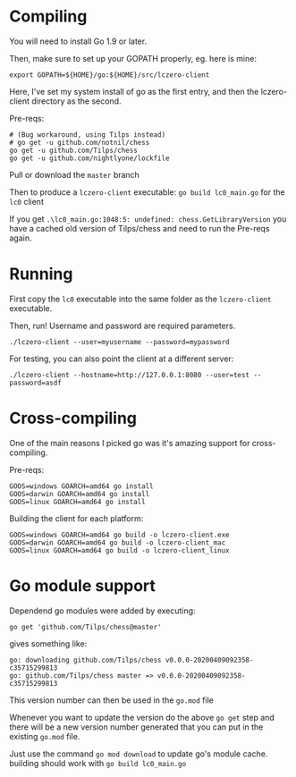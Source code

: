 # Compiling

You will need to install Go 1.9 or later.

Then, make sure to set up your GOPATH properly, eg. here is mine:
```
export GOPATH=${HOME}/go:${HOME}/src/lczero-client
```
Here, I've set my system install of go as the first entry, and then the lczero-client directory as the second.

Pre-reqs:
```
# (Bug workaround, using Tilps instead)
# go get -u github.com/notnil/chess
go get -u github.com/Tilps/chess
go get -u github.com/nightlyone/lockfile

```

Pull or download the `master` branch

Then to produce a `lczero-client` executable:
`go build lc0_main.go` for the `lc0` client

If you get
`.\lc0_main.go:1048:5: undefined: chess.GetLibraryVersion`
you have a cached old version of Tilps/chess and need to run the Pre-reqs again.

# Running

First copy the `lc0` executable into the same folder as the `lczero-client` executable.

Then, run!  Username and password are required parameters.
```
./lczero-client --user=myusername --password=mypassword
```

For testing, you can also point the client at a different server:
```
./lczero-client --hostname=http://127.0.0.1:8080 --user=test --password=asdf
```

# Cross-compiling

One of the main reasons I picked go was it's amazing support for cross-compiling.

Pre-reqs:
```
GOOS=windows GOARCH=amd64 go install
GOOS=darwin GOARCH=amd64 go install
GOOS=linux GOARCH=amd64 go install
```

Building the client for each platform:
```
GOOS=windows GOARCH=amd64 go build -o lczero-client.exe
GOOS=darwin GOARCH=amd64 go build -o lczero-client_mac
GOOS=linux GOARCH=amd64 go build -o lczero-client_linux
```


# Go module support 

Dependend go modules were added by executing:

```
go get 'github.com/Tilps/chess@master'    
```

gives something like:
```
go: downloading github.com/Tilps/chess v0.0.0-20200409092358-c35715299813
go: github.com/Tilps/chess master => v0.0.0-20200409092358-c35715299813
```

This version number can then be used in the `go.mod` file

Whenever you want to update the version do the above `go get` step and there will be a new version number generated that you can put in the existing `go.mod` file.

Just use the command `go mod download` to update go's module cache.
building should work with `go build lc0_main.go`
